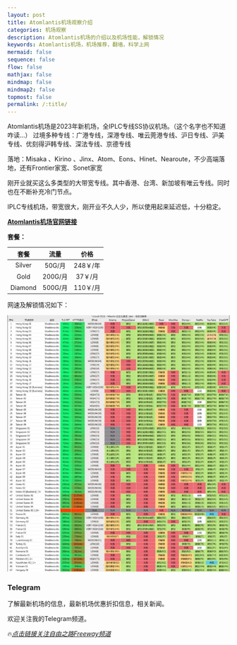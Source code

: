 ```yaml
---
layout: post
title: Atomlantis机场观察介绍
categories: 机场观察
description: Atomlantis机场的介绍以及机场性能，解锁情况
keywords: Atomlantis机场，机场推荐，翻墙，科学上网
mermaid: false
sequence: false
flow: false
mathjax: false
mindmap: false
mindmap2: false
topmost: false
permalink: /:title/
---
```

Atomlantis机场是2023年新机场，全IPLC专线SS协议机场。（这个名字也不知道咋读...） 
过境多种专线：广港专线，深港专线、唯云莞港专线、沪日专线、沪美专线、优刻得沪韩专线、深法专线、京德专线

落地：Misaka 、Kirino 、Jinx、Atom、Eons、Hinet、Nearoute，不少高端落地，还有Frontier家宽、Sonet家宽

刚开业就买这么多类型的大带宽专线。其中香港、台湾、新加坡有唯云专线。同时也在不断补充冷门节点。

IPLC专线机场，带宽很大，刚开业不久人少，所以使用起来延迟低，十分稳定。
          
[**Atomlantis机场官网链接**](https://atomlantis.cloud/#/register?code=bK09rayT)

**套餐：**

套餐 |  流量 | 价格 
:-: |  :-: | :-: 
Silver | 50G/月 |248￥/年
Gold   | 200G/月 |37￥/月
Diamond | 500G/月 |110￥/月


网速及解锁情况如下：

 ![Atomlantis](/images/posts/jichang/Atomlantis.png)

### Telegram
了解最新机场的信息，最新机场优惠折扣信息，相关新闻。

欢迎关注我的Telegram频道。

🔥[*点击链接关注自由之路Freeway频道*](https://t.me/openwayz)